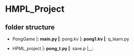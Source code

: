 # HMPL_Project

## folder structure

- PongGame
       |__: main.py
       |__: pong.kv
       |__: pong1.kv
       |__: q_learn.py

- HPML_project
       |__: pong_t.py
       |__: save.p
       |__:

